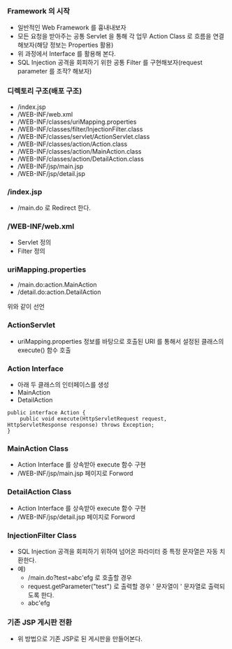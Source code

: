 ### Framework 의 시작
* 일반적인 Web Framework 를 흉내내보자
* 모든 요청을 받아주는 공통 Servlet 을 통해 각 업무 Action Class 로 흐름을 연결 해보자(해당 정보는 Properties 활용)
* 위 과정에서 Interface 를 활용해 본다.
* SQL Injection 공격을 회피하기 위한 공통 Filter 를 구현해보자(request parameter 를 조작? 해보자)


### 디렉토리 구조(배포 구조)
* /index.jsp
* /WEB-INF/web.xml
* /WEB-INF/classes/uriMapping.properties
* /WEB-INF/classes/filter/InjectionFilter.class
* /WEB-INF/classes/servlet/ActionServlet.class
* /WEB-INF/classes/action/Action.class
* /WEB-INF/classes/action/MainAction.class
* /WEB-INF/classes/action/DetailAction.class
* /WEB-INF/jsp/main.jsp
* /WEB-INF/jsp/detail.jsp
    
### /index.jsp 
* /main.do 로 Redirect 한다. 

### /WEB-INF/web.xml
* Servlet 정의
* Filter 정의

### uriMapping.properties
* /main.do:action.MainAction
* /detail.do:action.DetailAction

위와 같이 선언

### ActionServlet
* uriMapping.properties 정보를 바탕으로 호출된 URI 를 통해서 설정된 클래스의 execute() 함수 호출

### Action Interface
* 아래 두 클래스의 인터페이스를 생성
* MainAction
* DetailAction

```
public interface Action {
    public void execute(HttpServletRequest request, HttpServletResponse response) throws Exception;
}
```

### MainAction Class
* Action Interface 를 상속받아 execute 함수 구현
* /WEB-INF/jsp/main.jsp 페이지로 Forword

### DetailAction Class
* Action Interface 를 상속받아 execute 함수 구현
* /WEB-INF/jsp/detail.jsp 페이지로 Forword

### InjectionFilter Class
* SQL Injection 공격을 회피하기 위하여 넘어온 파라미터 중 특정 문자열은 자동 치환한다.
* 예)
  - /main.do?test=abc'efg 로 호출할 경우
  - request.getParameter("test") 로 출력할 경우 ' 문자열이 &apos; 문자열로 출력되도록 한다.
  - abc&apos;efg
  
### 기존 JSP 게시판 전환
* 위 방법으로 기존 JSP로 된 게시판을 만들어본다.